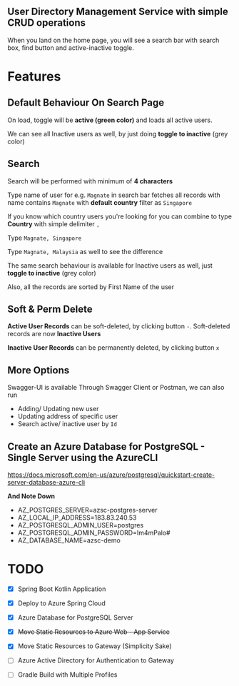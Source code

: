 ## User Directory Management Service with simple CRUD operations

When you land on the home page, you will see a search bar with search box, find button and active-inactive toggle.

# Features

## Default Behaviour On Search Page
On load, toggle will be **active (green color)** and loads all active users.

We can see all Inactive users as well, by just doing **toggle to inactive** (grey color)

## Search
Search will be performed with minimum of **4 characters**

Type name of user for e.g. `Magnate` in search bar fetches all records with name contains `Magnate` with **default country** filter as `Singapore`

If you know which country users you're looking for you can combine to type **Country** with simple delimiter `,`

Type `Magnate, Singapore`

Type `Magnate, Malaysia` as well to see the difference

The same search behaviour is available for Inactive users as well, just **toggle to inactive** (grey color)

Also, all the records are sorted by First Name of the user

## Soft & Perm Delete
**Active User Records** can be soft-deleted, by clicking button `-`. Soft-deleted records are now **Inactive Users**

**Inactive User Records** can be permanently deleted, by clicking button `x`

## More Options
Swagger-UI is available
Through Swagger Client or Postman, we can also run
- Adding/ Updating new user
- Updating address of specific user
- Search active/ inactive user by `Id`

## Create an Azure Database for PostgreSQL - Single Server using the AzureCLI

<https://docs.microsoft.com/en-us/azure/postgresql/quickstart-create-server-database-azure-cli>

**And Note Down**

- AZ_POSTGRES_SERVER=azsc-postgres-server
- AZ_LOCAL_IP_ADDRESS=183.83.240.53
- AZ_POSTGRESQL_ADMIN_USER=postgres
- AZ_POSTGRESQL_ADMIN_PASSWORD=Im4mPalo#
- AZ_DATABASE_NAME=azsc-demo


# TODO
- [x] Spring Boot Kotlin Application
- [x] Deploy to Azure Spring Cloud
- [x] Azure Database for PostgreSQL Server
- [x] ~~Move Static Resources to Azure Web - App Service~~
- [x] Move Static Resources to Gateway (Simplicity Sake)
- [ ] Azure Active Directory for Authentication to Gateway
- [ ] Gradle Build with Multiple Profiles


